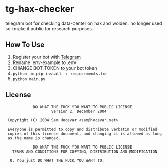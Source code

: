 # tg-hax-checker
telegram bot for checking data-center on hax and woiden. no longer used so i make it public for research purposes.


## How To Use
1. Register your bot with [Telegram](https://telegram.me/botfather)
2. Rename .env-example to .env
3. CHANGE BOT_TOKEN to your bot token
4. `python -m pip install -r requirements.txt`
5. `python main.py`

## License 
```
            DO WHAT THE FUCK YOU WANT TO PUBLIC LICENSE
                    Version 2, December 2004

 Copyright (C) 2004 Sam Hocevar <sam@hocevar.net>

 Everyone is permitted to copy and distribute verbatim or modified
 copies of this license document, and changing it is allowed as long
 as the name is changed.

            DO WHAT THE FUCK YOU WANT TO PUBLIC LICENSE
   TERMS AND CONDITIONS FOR COPYING, DISTRIBUTION AND MODIFICATION

  0. You just DO WHAT THE FUCK YOU WANT TO.
```
